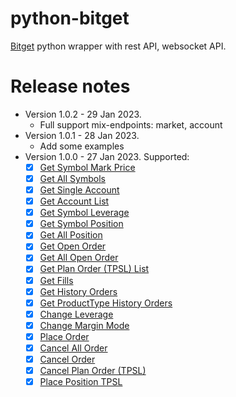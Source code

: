 # python-bitget

[Bitget](https://www.bitget.com/en/referral/register?from=referral&clacCode=6EKP94LE) 
python wrapper with rest API, websocket API.


# Release notes
* Version 1.0.2 - 29 Jan 2023.
  * Full support mix-endpoints: market, account
* Version 1.0.1 - 28 Jan 2023.
  * Add some examples
* Version 1.0.0 - 27 Jan 2023. Supported:
    * [x] [Get Symbol Mark Price](https://bitgetlimited.github.io/apidoc/en/mix/#get-symbol-mark-price)
    * [x] [Get All Symbols](https://bitgetlimited.github.io/apidoc/en/mix/#get-all-symbols)
    * [x] [Get Single Account](https://bitgetlimited.github.io/apidoc/en/mix/#get-single-account)
    * [x] [Get Account List](https://bitgetlimited.github.io/apidoc/en/mix/#get-account-list)
    * [x] [Get Symbol Leverage](https://bitgetlimited.github.io/apidoc/en/mix/#get-symbol-leverage)
    * [x] [Get Symbol Position](https://bitgetlimited.github.io/apidoc/en/mix/#get-symbol-position)
    * [x] [Get All Position](https://bitgetlimited.github.io/apidoc/en/mix/#get-all-position)
    * [x] [Get Open Order](https://bitgetlimited.github.io/apidoc/en/mix/#get-open-order)
    * [x] [Get All Open Order](https://bitgetlimited.github.io/apidoc/en/mix/#get-all-open-order)
    * [x] [Get Plan Order (TPSL) List](https://bitgetlimited.github.io/apidoc/en/mix/#get-plan-order-tpsl-list)
    * [x] [Get Fills](https://bitgetlimited.github.io/apidoc/en/mix/#get-fills)
    * [x] [Get History Orders](https://bitgetlimited.github.io/apidoc/en/mix/#get-history-orders)
    * [x] [Get ProductType History Orders](https://bitgetlimited.github.io/apidoc/en/mix/#get-producttype-history-orders)
    * [x] [Change Leverage](https://bitgetlimited.github.io/apidoc/en/mix/#change-leverage)
    * [x] [Change Margin Mode](https://bitgetlimited.github.io/apidoc/en/mix/#change-margin-mode)
    * [x] [Place Order](https://bitgetlimited.github.io/apidoc/en/mix/#place-order)
    * [x] [Cancel All Order](https://bitgetlimited.github.io/apidoc/en/mix/#cancel-all-order)
    * [x] [Cancel Order](https://bitgetlimited.github.io/apidoc/en/mix/#cancel-order)
    * [x] [Cancel Plan Order (TPSL)](https://bitgetlimited.github.io/apidoc/en/mix/#cancel-plan-order-tpsl)
    * [x] [Place Position TPSL](https://bitgetlimited.github.io/apidoc/en/mix/#place-position-tpsl)